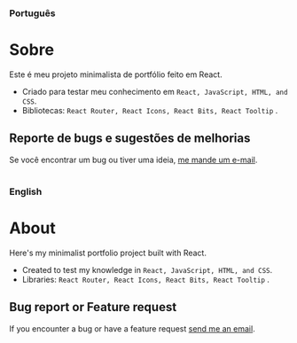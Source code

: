 ### Português
# Sobre
Este é meu projeto minimalista de portfólio feito em React.

- Criado para testar meu conhecimento em `React, JavaScript, HTML, and CSS`.
- Bibliotecas: `React Router, React Icons, React Bits, React Tooltip` .

## Reporte de bugs e sugestões de melhorias
Se você encontrar um bug ou tiver uma ideia, [me mande um e-mail](mailto:marcusrangelcoelho@gmail.com).


#

### English

# About
Here's my minimalist portfolio project built with React.

- Created to test my knowledge in `React, JavaScript, HTML, and CSS`.
- Libraries: `React Router, React Icons, React Bits, React Tooltip` .

## Bug report or Feature request
If you encounter a bug or have a feature request [send me an email](mailto:marcusrangelcoelho@gmail.com).

